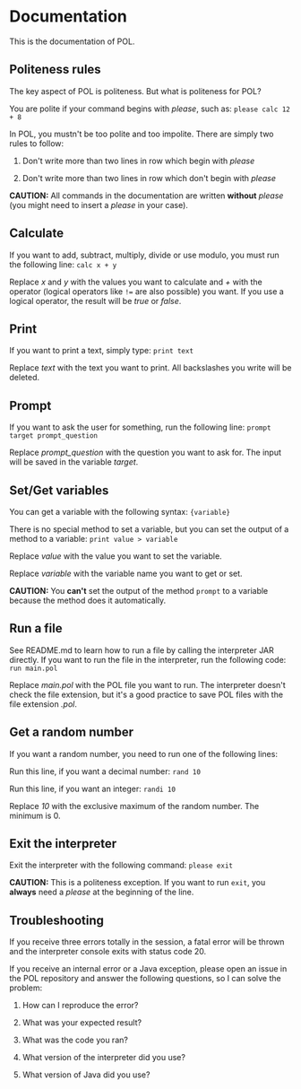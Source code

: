 # Documentation

This is the documentation of POL.

## Politeness rules

The key aspect of POL is politeness. But what is politeness for POL?

You are polite if your command begins with *please*, such as: ```please calc 12 + 8```

In POL, you mustn't be too polite and too impolite. There are simply two rules to follow:

1. Don't write more than two lines in row which begin with *please*

2. Don't write more than two lines in row which don't begin with *please*

**CAUTION:** All commands in the documentation are written **without** *please* (you might need to insert a *please* in your case).

## Calculate

If you want to add, subtract, multiply, divide or use modulo, you must run the following line: ```calc x + y```

Replace *x* and *y* with the values you want to calculate and *+* with the operator (logical operators like ```!=``` are also possible) you want. If you use a logical operator, the result will be *true* or *false*.

## Print

If you want to print a text, simply type: ```print text```

Replace *text* with the text you want to print. All backslashes you write will be deleted.

## Prompt

If you want to ask the user for something, run the following line: ```prompt target prompt_question```

Replace *prompt_question* with the question you want to ask for. The input will be saved in the variable *target*.

## Set/Get variables

You can get a variable with the following syntax: ```{variable}```

There is no special method to set a variable, but you can set the output of a method to a variable: ```print value > variable```

Replace *value* with the value you want to set the variable.

Replace *variable* with the variable name you want to get or set.

**CAUTION:** You **can't** set the output of the method ```prompt``` to a variable because the method does it automatically.

## Run a file

See README.md to learn how to run a file by calling the interpreter JAR directly. If you want to run the file in the interpreter, run the following code: `run main.pol`

Replace *main.pol* with the POL file you want to run. The interpreter doesn't check the file extension, but it's a good practice to save POL files with the file extension *.pol*.

## Get a random number

If you want a random number, you need to run one of the following lines:

Run this line, if you want a decimal number: `rand 10`

Run this line, if you want an integer: `randi 10`

Replace *10* with the exclusive maximum of the random number. The minimum is 0.

## Exit the interpreter

Exit the interpreter with the following command: `please exit`

**CAUTION:** This is a politeness exception. If you want to run `exit`, you **always** need a *please* at the beginning of the line.

## Troubleshooting

If you receive three errors totally in the session, a fatal error will be thrown and the interpreter console exits with status code 20.

If you receive an internal error or a Java exception, please open an issue in the POL repository and answer the following questions, so I can solve the problem:

1. How can I reproduce the error?

2. What was your expected result?

3. What was the code you ran?

4. What version of the interpreter did you use?

5. What version of Java did you use?


